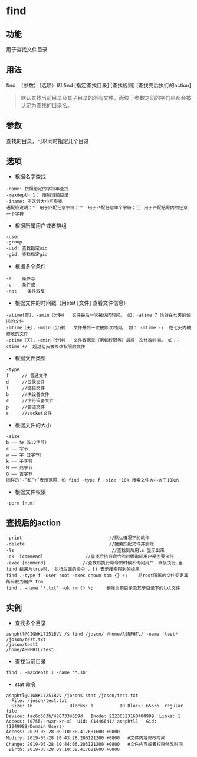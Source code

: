 # find

## 功能

用于查找文件目录

## 用法

find　（参数）（选项）即 find  [指定查找目录]  [查找规则]  [查找完后执行的action]
> 默认查找当前目录及其子目录的所有文件，而位于参数之前的字符串都会被认定为查找的目录名。

## 参数

查找的目录，可以同时指定几个目录

## 选项

- 根据名字查找

```shell
-name: 按照给定的字符串查找
-maxdepth 1： 限制当前目录
-iname: 不区分大小写查找
通配符说明：*　用于匹配任意字符；？　用于匹配任意单个字符；[] 用于匹配括号内的任意一个字符
```

- 根据所属用户或者群组

```shell
-user
-group
-uid: 查找指定uid
-gid: 查找指定gid
```

- 根据多个条件

```shell
-a    条件与
-o    条件或
-not    条件取反
```

- 根据文件的时间戳（用stat [文件] 查看文件信息）

```shell
-atime(天)，-amin（分钟）  文件最后一次被访问时间。 如：-atime 7 恰好在七天前访问的文件
-mtime（天），-mmin（分钟）  文件最后一次被修改时间。 如： -mtime -7  在七天内被修改的文件
-ctime（天），-cmin（分钟）  文件数据元（例如权限等）最后一次修改时间。 如：-ctime +7  超过七天被修改权限的文件
```

- 根据文件类型

```shell
-type
f     // 普通文件
d     //目录文件
l     //链接文件
b     //块设备文件
c     //字符设备文件
p     //管道文件
s     //socket文件
```

- 根据文件的大小

```shell
-size
b —— 块（512字节）
c —— 字节
w —— 字（2字节）
k —— 千字节
M —— 兆字节
G —— 吉字节
同样的‘-’和‘+’表示范围，如 find -type f -size +10k 搜索文件大小大于10k的
```

- 根据文件权限

```shell
-perm [num]
 ```

## 查找后的action

```shell
-print                                 //默认情况下的动作
-delete                                //搜索匹配文件并删除
-ls                                     //查找到后用ls 显示出来
-ok  [commend]                //查找后执行命令的时候询问用户是否要执行
-exec [commend]              //查找后执行命令的时候不询问用户，直接执行.当 find 结果为true时， 执行后面的命令 ，{} 表示搜索得到的结果
find .-type f -user root -exec chown tom {} \;    将root所属的文件变更其所有权为用户 tom
find . -name '*.txt' -ok rm {} \;     删除当前目录及其子目录下的txt文件
```

## 实例

- 查找多个目录

```shell
asnphtl@CIGWKL7251BVV /$ find /joson/ /home/ASNPHTL/ -name 'test*'
/joson/test.txt
/joson/test1
/home/ASNPHTL/test
```

- 查找当前目录
```shell
find . -maxdepth 1 -name '*.sh'
```

- stat 命令

```shell
asnphtl@CIGWKL7251BVV /joson$ stat /joson/test.txt
  File: /joson/test.txt
  Size: 16              Blocks: 1          IO Block: 65536  regular file
Device: fac6d503h/4207334659d   Inode: 22236523160400909  Links: 1
Access: (0755/-rwxr-xr-x)  Uid: (1446641/ asnphtl)   Gid: (1049089/Domain Users)
Access: 2019-05-28 09:10:38.417681600 +0800
Modify: 2019-05-28 10:43:28.206121200 +0800   #文件内容修改时间
Change: 2019-05-28 10:44:06.203121200 +0800   #文件内容或者权限修改时间
 Birth: 2019-05-28 09:10:38.417681600 +0800
```
